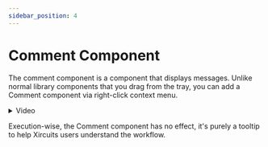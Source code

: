 ```yaml
---
sidebar_position: 4
---
```


# Comment Component
The comment component is a component that displays messages. Unlike normal library components that you drag from the tray, you can add a Comment component via right-click context menu.

<details>
  <summary>Video</summary>
  <p align="center">
  <img src="/img/docs/xircuits-interface/components/comment-component.gif"></img></p>
</details>

Execution-wise, the Comment component has no effect, it's purely a tooltip to help Xircuits users understand the workflow.